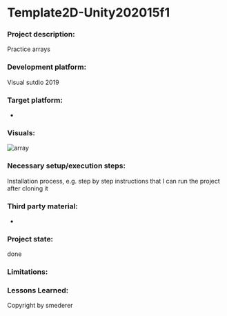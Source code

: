 # Template2D-Unity202015f1

### Project description: 
Practice arrays

### Development platform: 
Visual sutdio 2019

### Target platform: 
-

### Visuals: 
![array](https://user-images.githubusercontent.com/72389896/120997502-8b820b00-c787-11eb-82c6-7a3984d853bd.PNG)

### Necessary setup/execution steps: 
Installation process, e.g. step by step instructions that I can run the project after cloning it

### Third party material: 
-

### Project state: 
done

### Limitations: 

### Lessons Learned: 

Copyright by smederer
